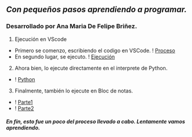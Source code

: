 ## _Con pequeños pasos aprendiendo a programar._ 
### **Desarrollado por Ana Maria De Felipe Briñez.**
 1. Ejecución en VScode
 * Primero se comenzo, escribiendo el codigo en VSCode. 
! [Proceso](https://drive.google.com/file/d/1BNG4ioWsYfSwVBN-cI3gNU-4MNGAeze1/view?usp=share_link)
* En segundo lugar, se ejecuto. 
! [Ejecución](https://drive.google.com/file/d/1CSeo_ta3B-2RY0bnm7-l_HfJ7922rhTm/view?usp=share_link)
2. Ahora bien, lo ejecute directamente en el interprete de Python. 
* ! [Python](https://drive.google.com/file/d/1CSeo_ta3B-2RY0bnm7-l_HfJ7922rhTm/view?usp=share_link) 
3. Finalmente, también lo ejecute en Bloc de notas. 
* ! [Parte1](https://drive.google.com/file/d/1Z1P-myrhhzn2-gkKOMFfodawaJPEFJoo/view?usp=share_link)
* ! [Parte2](https://drive.google.com/file/d/1fJ48DOWlNmQwI0vUfNAZXoYGuOy9TP3b/view?usp=share_link) 
##### En fin, esto fue un poco del proceso llevado a cabo. Lentamente vamos aprendiendo. 
